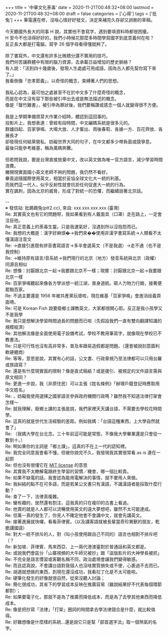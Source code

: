 +++
title = '中華文化荼毒'
date = 2020-11-21T00:48:32+08:00
lastmod = 2020-11-21T00:48:32+08:00
draft = false
categories = ['心得']
tags = ['批兔']
+++
筆電還在修，沒啥心情好好發文，決定來補完久存卻又誤刪的草稿。<br>
<br>
今天聽國外長大的同事 H 說，其實他不會寫字，遇到要填資料時都很困擾。<br>
H 至今不也活得好好的，我們小時候花那麼多時間學寫國字到底意義何在啦？<br>
反正長大都是打電腦，寫字 26 個字母看得懂就夠了。<br>
<br>
除了書寫外，中文還有許多比微積分還不實用的技巧，<br>
我們何苦讓群體中有限的腦力資源，去承載日益增加的歷史脈絡？<br>
有人說：「活到四十幾歲後，發現人生處處可用成語，因為古人都先幫你寫下來了。」<br>
我看倒像「忠孝節義」，以奇怪的概念，束縛著人們的思想。<br>
<br>
我私心認為，最可怕之處甚至不在於中文多了什麼奇怪的概念，<br>
而是在中文沒有容下那些被引申出去或是無法描述的概念。<br>
像是「罄竹難書」，被引申為罪狀後，我們要稱讚或感念一個人就變得很不方便。<br>
<br>
我是上學期準備資芽大作業介紹時，體認到這回事的。<br>
投影片上，我想表達：曾經有段時間，中文編碼系統是很多元的。<br>
群雄四起、百家爭鳴、大鳴大放、人才輩出、雨後春筍、各據一方、百花齊放、各展長才<br>
卻發現任何結黨營私、妨礙世界大同的句子，在中文都多少帶負面或競爭意。<br>
最後只能參考維基，稱為萬碼奔騰。<br>
<br>
但若問我說，要是台灣直接放棄中文，改以英文做為唯一官方語言，減少學習時間浪費。<br>
撇開現實面國小英文老師不夠的問題，我仍然不看好。<br>
畢竟追隨國際使用英文，相當於妥協全球文化大一統的利基。<br>
而我們這一代人，似乎反射性就會抗拒任何促進大一統的行為。<br>
實在諷刺，因為北京的威脅，形成了對統一的恐懼，而繼續說著北京話。<br>
<br>
--<br>
※ 發信站: 批踢踢兔(ptt2.cc), 來自: xxx.xxx.xxx.xxx (臺灣)<br>
Re: 其實英文也有它的問題呀，我如果看到有人戴面具（口罩）走在路上，一定會注目他。<br>
Re: 真正意義上的荼毒生靈。只是我運氣好，沒遇到所以沒抱怨而已。<br>
Re: 我想的大概是：漢字好麻煩�→我們來��使用非漢字書寫系統→人類看不太懂漢語注音文<br>
Re: →直接引進既有拼音書寫語言→多半會選英文（不是我選）→走不通（也不是我控制）<br>
Re: →維持原有語言/音系統→我們現行的北京（地方）發音系統與北京（政權）同源且相似<br>
Re: 想像：討厭跟北京一起→我要跟北京不一樣；現實：討厭跟北京一起→我要跟北京一樣<br>
Re: 百家爭鳴聽起來像各方學派想一統江湖，晉身道統。砸人力物力行銷，接著便罷黜百家。<br>
Re: 不過主要還是 1956 年被共產黨玩壞啦，現在維基「百家爭鳴」會進消歧義頁面唷。<br>
Re: 可是 Korean Fish 說要廢鄉土課教英文，大家都很開心耶。反正是我小孩學又不是我學<br>
Re: 我只是想解決學習時間過長的問題而已啦（先假設我們一直有雙向翻譯知識的規模經濟）<br>
Re: 其他解法像是全面使用電子設備考試，學校不教用筆寫字，就像現在學校已不教書法。<br>
Re: 只是可行性也沒有高非常多，普及率跟易造假都是問題。（還會被說刻意圖利軟硬體商）<br>
Re: 等等，意思是說，其實有心的話，公文書、行政章規乃至法律都可以只用台羅或族語寫？<br>
Re: 還是有什麼現實面的限制？像是直式稿紙？或是援引、被規定的文件語言需與原文相同？<br>
Re: 更進一步說，我（非原住民）可以主張《姓名條例》「辦理戶籍登記時應取用中文姓名」<br>
Re: ，妨礙我使用選擇之國家語言參與政府機關行政嗎？雖然我不知道法律打架會怎樣～<br>
Re: 就我理解，廢鄉土課的主張是說，我們家裡天天講台語，不需要去學校花時間學。<br>
Re: 這真的就是世代生活經驗的差距。例如我媽：「台語這種東西，上大學自然就會了」<br>
Re: （我媽大學在台北念。三十年前這可能是常態，不像我大學畢業還是只會從一數到十。）<br>
Re: 啊如果你的主詞是「鄉土課」，這真的不在上一代的認知裡。<br>
Re: 我完全同意我會看不懂。但被你說完不久，我發現我其實很常看 as is 連在一起耶<br>
Re: 但也沒有很懂它在 [MIT license](https://opensource.org/licenses/MIT) 的意思 <br>
Re: 其實我不太瞭解電跟終生學習的習慣／機會，哪一個比較貴。<br>
Re: 如果不缺電的話，我會認為能用電解決的事情，就不要用人來做。<br>
Re: 我糾結的點不在可多語，而是若某公文書只有漢語，不識漢語者能採取什麼行動？<br>
Re: 查了一下，法律真複雜。<br>
Re: 蠻有趣的，居然還有割注，這我真的只在複印的古書上看過。<br>
Re: 他賣的就是人人都可以流暢使用英文的遠大夢想吧，雖然不太可能達成。<br>
Re: 但萬一真的發生了，你見人不確定他會不會講中文，就會先講英文。<br>
Re: 接著進展就快囉，看看菲律賓。（以及講客語就被長輩當奇珍異獸的朋友，乾脆講國語）<br>
Re: 對大一統不排斥的人，對（叫小孩使用跟自己不同的）語言也相對不排斥吧（？<br>
Re: 新加坡、菲律賓、馬來西亞、上一兩代港澳臺對於普通話和英文都是。<br>
Re: 或說我們會區分「山寨視頻的大牛師兄被抄」跟「盜版影片的大神學長被抓」<br>
Re: 不完全是語言慣習或客觀名稱不同，政治處境會讓我們變得敏感。<br>
Re: 而且認真說，不會講台語對我個人也沒啥實質損失或不便，心裹過不去而已。<br>
Re: 胡適就想做的東西，到現在還沒成功，我看拉丁化是不太可能啦。<br>
Re: 硬筆化發生的好像就很自然，從來沒聽人討論；<br>
Re: 簡化很成功，其省下的學習成本反映在推廣容易（雖說結果好不代表每個環節都對）；<br>
Re: 如果要電子化，那就不是為了推廣而降低成本，而是為了去學其他東西而降低成本。<br>
Re: 像是把抄寫「法律」「打架」圈詞的時間拿去學法律競合是什麼，就比較值得。<br>
Re: 好難想像是什麼樣的系統…還是說它只是幫「部首選字法」取一個煞氣的名字。<br>
